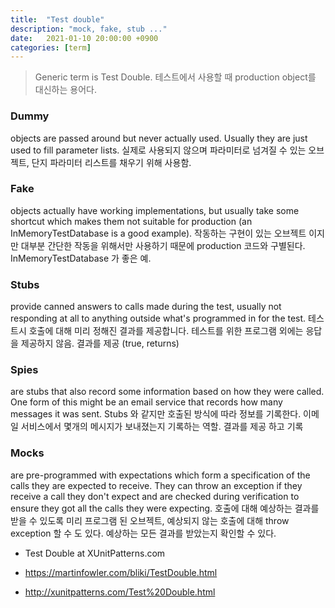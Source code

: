 ```yaml
---
title:  "Test double"
description: "mock, fake, stub ..."
date:   2021-01-10 20:00:00 +0900
categories: [term]
---
```


> Generic term is Test Double. 테스트에서 사용할 때 production object를 대신하는 용어다.

### Dummy
objects are passed around but never actually used. Usually they are just used to fill parameter lists.
실제로 사용되지 않으며 파라미터로 넘겨질 수 있는 오브젝트, 단지 파라미터 리스트를 채우기 위해 사용함.

### Fake
objects actually have working implementations, but usually take some shortcut which makes them not suitable for production (an InMemoryTestDatabase is a good example).
작동하는 구현이 있는 오브젝트 이지만 대부분 간단한 작동을 위해서만 사용하기 때문에 production 코드와 구별된다. InMemoryTestDatabase 가 좋은 예.

### Stubs
provide canned answers to calls made during the test, usually not responding at all to anything outside what's programmed in for the test.
테스트시 호출에 대해 미리 정해진 결과를 제공합니다. 테스트를 위한 프로그램 외에는 응답을 제공하지 않음.
결과를 제공 (true, returns)

### Spies
are stubs that also record some information based on how they were called. One form of this might be an email service that records how many messages it was sent.
Stubs 와 같지만 호출된 방식에 따라 정보를 기록한다. 이메일 서비스에서 몇개의 메시지가 보내졌는지 기록하는 역할.
결과를 제공 하고 기록

### Mocks

are pre-programmed with expectations which form a specification of the calls they are expected to receive. They can throw an exception if they receive a call they don't expect and are checked during verification to ensure they got all the calls they were expecting.
호출에 대해 예상하는 결과를 받을 수 있도록 미리 프로그램 된 오브젝트,
예상되지 않는 호출에 대해 throw exception 할 수 도 있다. 예상하는 모든 결과를 받았는지 확인할 수 있다.

- Test Double at XUnitPatterns.com

- https://martinfowler.com/bliki/TestDouble.html
- http://xunitpatterns.com/Test%20Double.html